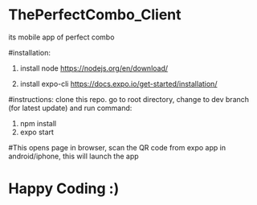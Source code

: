 # ThePerfectCombo_Client
its mobile app of perfect combo



#installation:

1. install node
https://nodejs.org/en/download/

2. install expo-cli
https://docs.expo.io/get-started/installation/

#instructions:
clone this repo. go to root directory, change to dev branch (for latest update) and run command:
1. npm install
2. expo start

#This opens page in browser, scan the QR code from expo app in android/iphone, this will launch the app


# Happy Coding :)



